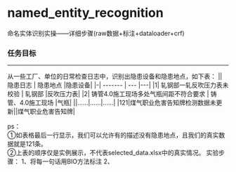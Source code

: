 # named_entity_recognition
命名实体识别实操——详细步骤(raw数据+标注+dataloader+crf)
### 任务目标
* * *
从一些工厂、单位的日常检查日志中，识别出隐患设备和隐患地点，如下表：
||  隐患日志   | 隐患地点 |隐患设备|
|-| ------- | --- |---|
|1|  轧钢部一轧反吹压力表未校验  |  轧钢部 |反吹压力表|
|2|   铸管4.0施工现场多处气瓶间距不符合要求   |  铸管、4.0施工现场 |气瓶|
||……|……|……|
|121|煤气职业危害告知牌检测数据未更新||煤气职业危害告知牌|

ps：  
①如表格最后一行显示，我们可以允许有的描述没有隐患地点，且我们的真实数据就是121条。  
②上表的顺序仅是实例展示，不代表selected_data.xlsx中的真实情况。
实验步骤：
1、将每一句话用BIO方法标注
2、





